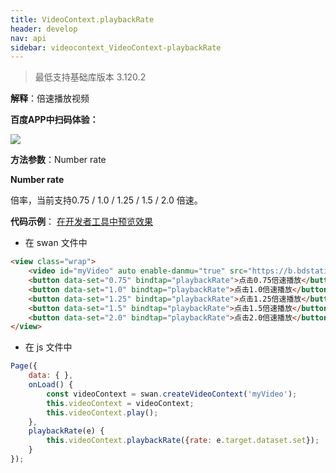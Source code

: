 ```yaml
---
title: VideoContext.playbackRate
header: develop
nav: api
sidebar: videocontext_VideoContext-playbackRate
---
```

 

> 最低支持基础库版本 3.120.2

**解释**：倍速播放视频

**百度APP中扫码体验：**

<img src="https://b.bdstatic.com/miniapp/assets/images/doc_demo/fragment_VideoContextPlayBackRate.png"  class="demo-qrcode-image" /> 

**方法参数**：Number rate

**Number rate**

倍率，当前支持0.75 / 1.0 / 1.25 / 1.5 / 2.0 倍速。

**代码示例**：
<a href="swanide://fragment/5ec380fef54d731e089515001d8c77281574008073736" title="在开发者工具中预览效果" target="_self">在开发者工具中预览效果</a>

* 在 swan 文件中

```html
<view class="wrap">
    <video id="myVideo" auto enable-danmu="true" src="https://b.bdstatic.com/swan-temp/940fe716b0eaad38f47b209d61657490.mp4"></video>
    <button data-set="0.75" bindtap="playbackRate">点击0.75倍速播放</button>
    <button data-set="1.0" bindtap="playbackRate">点击1.0倍速播放</button>
    <button data-set="1.25" bindtap="playbackRate">点击1.25倍速播放</button>
    <button data-set="1.5" bindtap="playbackRate">点击1.5倍速播放</button>
    <button data-set="2.0" bindtap="playbackRate">点击2.0倍速播放</button>
</view>
```

* 在 js 文件中

```js
Page({
    data: { },
    onLoad() {
        const videoContext = swan.createVideoContext('myVideo');
        this.videoContext = videoContext;
        this.videoContext.play();
    },
    playbackRate(e) {
        this.videoContext.playbackRate({rate: e.target.dataset.set});
    }
});
```